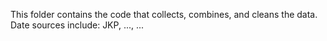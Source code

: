 This folder contains the code that collects, combines, and cleans the data. Date sources include: JKP, ..., ...
